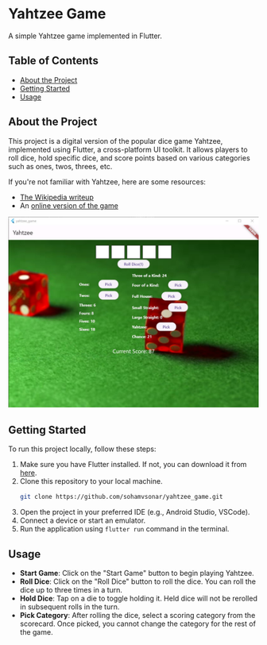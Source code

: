 # Yahtzee Game

A simple Yahtzee game implemented in Flutter.

## Table of Contents

- [About the Project](#about-the-project)
- [Getting Started](#getting-started)
- [Usage](#usage)

## About the Project

This project is a digital version of the popular dice game Yahtzee, implemented using Flutter, a cross-platform UI toolkit. It allows players to roll dice, hold specific dice, and score points based on various categories such as ones, twos, threes, etc.

If you're not familiar with Yahtzee, here are some resources:

- [The Wikipedia writeup](https://en.wikipedia.org/wiki/Yahtzee)
- An [online version of the game](https://cardgames.io/yahtzee/)

![](https://github.com/sohamvsonar/yahtzee_game/blob/main/assets/SS.jpg)

## Getting Started

To run this project locally, follow these steps:

1. Make sure you have Flutter installed. If not, you can download it from [here](https://flutter.dev/docs/get-started/install).
2. Clone this repository to your local machine.
   ```bash
   git clone https://github.com/sohamvsonar/yahtzee_game.git
4. Open the project in your preferred IDE (e.g., Android Studio, VSCode).
5. Connect a device or start an emulator.
6. Run the application using `flutter run` command in the terminal.

## Usage

- **Start Game**: Click on the "Start Game" button to begin playing Yahtzee.
- **Roll Dice**: Click on the "Roll Dice" button to roll the dice. You can roll the dice up to three times in a turn.
- **Hold Dice**: Tap on a die to toggle holding it. Held dice will not be rerolled in subsequent rolls in the turn.
- **Pick Category**: After rolling the dice, select a scoring category from the scorecard. Once picked, you cannot change the category for the rest of the game.
